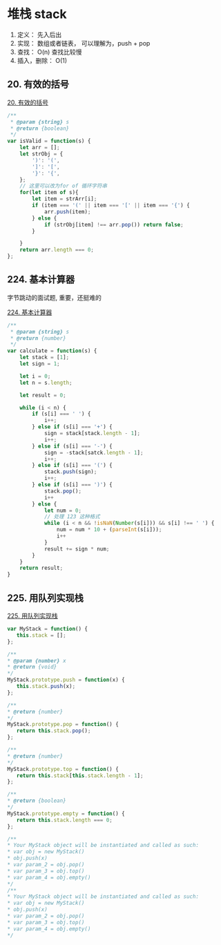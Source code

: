 # 堆栈 stack

1. 定义： 先入后出
2. 实现： 数组或者链表， 可以理解为，push + pop 
3. 查找： O(n) 查找比较慢
4. 插入，删除： O(1) 

## 20. 有效的括号

[20. 有效的括号](https://leetcode-cn.com/problems/valid-parentheses/)

```js
/**
 * @param {string} s
 * @return {boolean}
 */
var isValid = function(s) {
    let arr = [];
    let strObj = {
        ')': '(',
        ']': '[',
        '}': '{',
    };
    // 这里可以改为for of 循环字符串
    for(let item of s){
        let item = strArr[i];
        if (item === '(' || item === '[' || item === '{') {
            arr.push(item);
        } else {
            if (strObj[item] !== arr.pop()) return false;
        }

    }
    return arr.length === 0;
};
```


## 224. 基本计算器

字节跳动的面试题, 重要，还挺难的

[224. 基本计算器](https://leetcode-cn.com/problems/basic-calculator/)

```js
/**
 * @param {string} s
 * @return {number}
 */
var calculate = function(s) {
    let stack = [1];
    let sign = 1;

    let i = 0;
    let n = s.length;

    let result = 0;

    while (i < n) {
        if (s[i] === ' ') {
            i++;
        } else if (s[i] === '+') {
            sign = stack[stack.length - 1];
            i++;
        } else if (s[i] === '-') {
            sign = -stack[satck.length - 1];
            i++;
        } else if (s[i] === '(') {
            stack.push(sign);
            i++;
        } else if (s[i] === ')') {
            stack.pop();
            i++
        } else {
            let num = 0;
            // 处理 123 这种格式
            while (i < n && !isNaN(Number(s[i])) && s[i] !== ' ') {
                num = num * 10 + (parseInt(s[i]));
                i++
            }
            result += sign * num;
        }
    }
    return result;
}
```

## 225. 用队列实现栈
 
 [225. 用队列实现栈](https://leetcode-cn.com/problems/implement-stack-using-queues/)

 ```js
 var MyStack = function() {
    this.stack = [];
};

/** 
 * @param {number} x
 * @return {void}
 */
MyStack.prototype.push = function(x) {
    this.stack.push(x);
};

/**
 * @return {number}
 */
MyStack.prototype.pop = function() {
    return this.stack.pop();
};

/**
 * @return {number}
 */
MyStack.prototype.top = function() {
    return this.stack[this.stack.length - 1];
};

/**
 * @return {boolean}
 */
MyStack.prototype.empty = function() {
    return this.stack.length === 0;
};

/**
 * Your MyStack object will be instantiated and called as such:
 * var obj = new MyStack()
 * obj.push(x)
 * var param_2 = obj.pop()
 * var param_3 = obj.top()
 * var param_4 = obj.empty()
 */
/**
 * Your MyStack object will be instantiated and called as such:
 * var obj = new MyStack()
 * obj.push(x)
 * var param_2 = obj.pop()
 * var param_3 = obj.top()
 * var param_4 = obj.empty()
 */
 ```
 